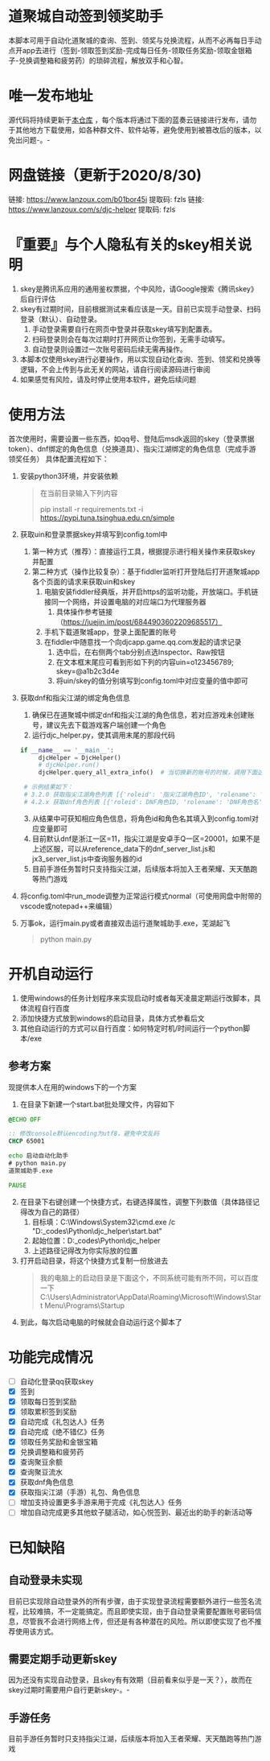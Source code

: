 # 道聚城自动签到领奖助手
本脚本可用于自动化道聚城的查询、签到、领奖与兑换流程，从而不必再每日手动点开app去进行（签到-领取签到奖励-完成每日任务-领取任务奖励-领取金银箱子-兑换调整箱和疲劳药）的琐碎流程，解放双手和心智。

# 唯一发布地址
源代码将持续更新于[本仓库](https://github.com/fzls/djc_helper) ，每个版本将通过下面的蓝奏云链接进行发布，请勿于其他地方下载使用，如各种群文件、软件站等，避免使用到被篡改后的版本，以免出问题-。-

# 网盘链接（更新于2020/8/30)
链接: https://www.lanzoux.com/b01bor45i 提取码: fzls
链接: https://www.lanzoux.com/s/djc-helper 提取码: fzls

# 『重要』与个人隐私有关的skey相关说明
1. skey是腾讯系应用的通用鉴权票据，个中风险，请Google搜索《腾讯skey》后自行评估
2. skey有过期时间，目前根据测试来看应该是一天。目前已实现手动登录、扫码登录（默认）、自动登录。
    1. 手动登录需要自行在网页中登录并获取skey填写到配置表。
    2. 扫码登录则会在每次过期时打开网页让你签到，无需手动填写。
    3. 自动登录则设置过一次账号密码后续无需再操作。
3. 本脚本仅使用skey进行必要操作，用以实现自动化查询、签到、领奖和兑换等逻辑，不会上传到与此无关的网站，请自行阅读源码进行审阅
4. 如果感觉有风险，请及时停止使用本软件，避免后续问题

# 使用方法
首次使用时，需要设置一些东西，如qq号、登陆后msdk返回的skey（登录票据token）、dnf绑定的角色信息（兑换道具）、指尖江湖绑定的角色信息（完成手游领奖任务）
具体配置流程如下：

1. 安装python3环境，并安装依赖
    > 在当前目录输入下列内容<p>
    > pip install -r requirements.txt -i https://pypi.tuna.tsinghua.edu.cn/simple
2. 获取uin和登录票据skey并填写到config.toml中
    1. 第一种方式（推荐）：直接运行工具，根据提示进行相关操作来获取skey并配置
    3. 第二种方式（操作比较复杂）：基于fiddler监听打开登陆后打开道聚城app各个页面的请求来获取uin和skey
        1. 电脑安装fiddler经典版，并开启https的监听功能，开放端口。手机链接同一个网络，并设置电脑的对应端口为代理服务器
            1. 具体操作参考链接（https://juejin.im/post/6844903602209685517）
        2. 手机下载道聚城app，登录上面配置的账号
        3. 在fiddler中随意找一个向djcapp.game.qq.com发起的请求记录
            1. 选中后，在右侧两个tab分别点选Inspector、Raw按钮
            2. 在文本框末尾应可看到形如下列的内容uin=o123456789; skey=@a1b2c3d4e
            3. 将uin/skey的值分别填写到config.toml中对应变量的值中即可
3. 获取dnf和指尖江湖的绑定角色信息
    1. 确保已在道聚城中绑定dnf和指尖江湖的角色信息，若对应游戏未创建账号，建议先去下载游戏客户端创建一个角色
    2. 运行djc_helper.py，使其调用末尾的那段代码
    
   ```python
   if __name__ == '__main__':
        djcHelper = DjcHelper()
        # djcHelper.run()
        djcHelper.query_all_extra_info()  # 当切换新的账号的时候，调用下面这个单独查询相关信息
   
    # 示例结果如下：   
    # 3.2.0 获取指尖江湖角色列表 [{'roleid': '指尖江湖角色ID', 'rolename': '指尖江湖玩家名'}]
    # 4.2.x 获取dnf角色列表 [{'roleid': DNF角色ID, 'rolename': 'DNF角色名', 'forceid': 0, 'level': 100}]
    ```
    3. 从结果中可获知相应角色信息，将角色id和角色名其填入到config.toml对应变量即可
    4. 目前默认dnf是浙江一区=11，指尖江湖是安卓手Q一区=20001，如果不是上述区服，可以从reference_data下的dnf_server_list.js和jx3_server_list.js中查询服务器的id
    5. 目前手游任务暂时只支持指尖江湖，后续版本将加入王者荣耀、天天酷跑等热门游戏
4. 将config.toml中run_mode调整为正常运行模式normal（可使用网盘中附带的vscode或notepad++来编辑）
5. 万事ok，运行main.py或者直接双击运行道聚城助手.exe，芜湖起飞
    > python main.py

# 开机自动运行
1. 使用windows的任务计划程序来实现启动时或者每天凌晨定期运行改脚本，具体流程自行百度
2. 添加快捷方式放到windows的启动目录，具体方式参看后文
3. 其他自动运行的方式可以自行百度：如何特定时机/时间运行一个python脚本/exe

## 参考方案
现提供本人在用的windows下的一个方案
1. 在目录下新建一个start.bat批处理文件，内容如下
```bat
@ECHO OFF

:: 修改console默认encoding为utf8，避免中文乱码
CHCP 65001

echo 启动自动化助手
# python main.py
道聚城助手.exe

PAUSE

```
2. 在目录下右键创建一个快捷方式，右键选择属性，调整下列数值（具体路径记得改为自己的路径）
    1. 目标填：C:\Windows\System32\cmd.exe /c "D:\_codes\Python\djc_helper\start.bat"
    2. 起始位置：D:\_codes\Python\djc_helper
    3. 上述路径记得改为你实际放的位置
3. 打开启动目录，将这个快捷方式复制一份放进去
    > 我的电脑上的启动目录是下面这个，不同系统可能有所不同，可以百度一下
    > C:\Users\Administrator\AppData\Roaming\Microsoft\Windows\Start Menu\Programs\Startup
4. 到此，每次启动电脑的时候就会自动运行这个脚本了

# 功能完成情况
- [ ] 自动化登录qq获取skey
- [x] 签到
- [x] 领取每日签到奖励
- [x] 领取累积签到奖励
- [x] 自动完成《礼包达人》任务
- [x] 自动完成《绝不错亿》任务
- [x] 领取任务奖励和金银宝箱
- [x] 兑换调整箱和疲劳药
- [x] 查询聚豆余额
- [x] 查询聚豆流水
- [x] 获取dnf角色信息
- [x] 获取指尖江湖（手游）礼包、角色信息
- [ ] 增加支持设置更多手游来用于完成《礼包达人》任务
- [ ] 增加自动完成更多其他蚊子腿活动，如心悦签到、最近出的助手的新活动等

# 已知缺陷
## 自动登录未实现
目前已实现除自动登录外的所有步骤，由于实现登录流程需要额外进行一些签名流程，比较难搞，不一定能搞定。而且即使实现，由于自动登录需要配置账号密码信息，尽管我不会进行网络上传，但还是有各种潜在的风险。所以即使实现了也不推荐使用该方式。

## 需要定期手动更新skey
因为还没有实现自动登录，且skey有有效期（目前看来似乎是一天？），故而在skey过期时需要用户自行更新skey-。-

## 手游任务
目前手游任务暂时只支持指尖江湖，后续版本将加入王者荣耀、天天酷跑等热门游戏
